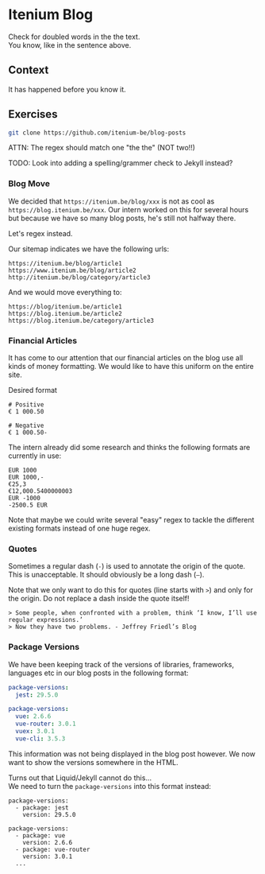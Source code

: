 # Itenium Blog

Check for doubled words in the the text.  
You know, like in the sentence above.

## Context

It has happened before you know it.

## Exercises

```sh
git clone https://github.com/itenium-be/blog-posts
```

ATTN: The regex should match one "the the" (NOT two!!)


TODO: Look into adding a spelling/grammer check to Jekyll instead?


### Blog Move

We decided that `https://itenium.be/blog/xxx` is not as cool
as `https://blog.itenium.be/xxx`.
Our intern worked on this for several hours but because
we have so many blog posts, he's still not halfway there.

Let's regex instead.

Our sitemap indicates we have the following urls:

```text
https://itenium.be/blog/article1
https://www.itenium.be/blog/article2
http://itenium.be/blog/category/article3
```

And we would move everything to:

```text
https://blog/itenium.be/article1
https://blog.itenium.be/article2
https://blog.itenium.be/category/article3
```


### Financial Articles

It has come to our attention that our financial articles on the blog
use all kinds of money formatting. We would like to have this uniform
on the entire site.

Desired format

```text
# Positive
€ 1 000.50

# Negative
€ 1 000.50-
```

The intern already did some research and thinks the following formats
are currently in use:

```text
EUR 1000
EUR 1000,-
€25,3
€12,000.5400000003
EUR -1000
-2500.5 EUR
```

Note that maybe we could write several "easy" regex to tackle the different
existing formats instead of one huge regex.


### Quotes

Sometimes a regular dash (`-`) is used to annotate the origin of the quote.
This is unacceptable. It should obviously be a long dash (`—`).

Note that we only want to do this for quotes (line starts with `>`)
and only for the origin. Do not replace a dash inside the quote itself!


```
> Some people, when confronted with a problem, think ‘I know, I’ll use regular expressions.’
> Now they have two problems. - Jeffrey Friedl’s Blog
```


### Package Versions

We have been keeping track of the versions of libraries, frameworks, languages etc
in our blog posts in the following format:

```yaml
package-versions:
  jest: 29.5.0

package-versions:
  vue: 2.6.6
  vue-router: 3.0.1
  vuex: 3.0.1
  vue-cli: 3.5.3
```

This information was not being displayed in the blog post however.
We now want to show the versions somewhere in the HTML.

Turns out that Liquid/Jekyll cannot do this...  
We need to turn the `package-versions` into this format instead:

```text
package-versions:
  - package: jest
    version: 29.5.0

package-versions:
  - package: vue
    version: 2.6.6
  - package: vue-router
    version: 3.0.1
  ...
```
